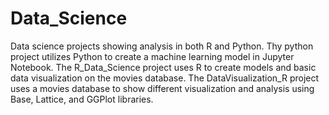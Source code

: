 # Data_Science
Data science projects showing analysis in both R and Python. Thy python project utilizes Python to create a machine learning model in Jupyter Notebook. The R_Data_Science project uses R to create models and basic data visualization on the movies database. The DataVisualization_R project uses a movies database to show different visualization and analysis using Base, Lattice, and GGPlot libraries.
